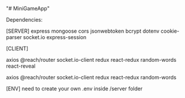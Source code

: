 "# MiniGameApp" 

Dependencies:

[SERVER]
express mongoose cors jsonwebtoken bcrypt dotenv cookie-parser socket.io express-session

[CLIENT]

axios @reach/router socket.io-client redux react-redux
random-words react-reveal

axios @reach/router socket.io-client redux react-redux random-words


[ENV]
need to create your own .env inside /server folder
